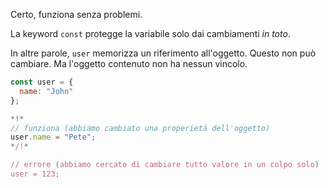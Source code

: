 Certo, funziona senza problemi.

La keyword `const` protegge la variabile solo dai cambiamenti *in toto*. 

In altre parole, `user` memorizza un riferimento all'oggetto. Questo non può cambiare. Ma l'oggetto contenuto non ha nessun vincolo.

```js run
const user = {
  name: "John"
};

*!*
// funziona (abbiamo cambiato una properietà dell'oggetto)
user.name = "Pete";
*/!*

// errore (abbiamo cercato di cambiare tutto valore in un colpo solo)
user = 123;
```
